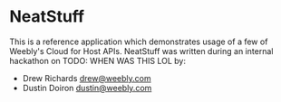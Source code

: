 # NeatStuff

This is a reference application which demonstrates usage of a few of Weebly's Cloud for Host APIs.
NeatStuff was written during an internal hackathon on TODO: WHEN WAS THIS LOL by:
 * Drew Richards <drew@weebly.com>
 * Dustin Doiron <dustin@weebly.com>

